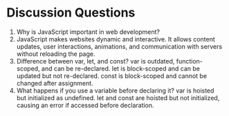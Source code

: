 # Discussion Questions
1. Why is JavaScript important in web development?
2. JavaScript makes websites dynamic and interactive. It allows content updates, user interactions, animations, and communication with servers without reloading the page.
3. Difference between var, let, and const?
var is outdated, function-scoped, and can be re-declared.
let is block-scoped and can be updated but not re-declared.
const is block-scoped and cannot be changed after assignment.
4. What happens if you use a variable before declaring it?
var is hoisted but initialized as undefined.
let and const are hoisted but not initialized, causing an error if accessed before declaration.
